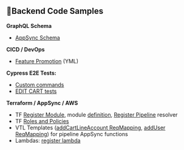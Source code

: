 ## 🔋Backend Code Samples

**GraphQL Schema**

* [AppSync Schema](libs/multi-cart-iac/AppSync/schema/schema.gql)

**CICD / DevOps**

* [Feature Promotion](.github/workflows/01-feature-promotion.yml) (YML)

**Cypress E2E Tests:**

- [Custom commands](apps/multi-cart-e2e/src/support/commands.ts)
- [EDIT CART tests](apps/multi-cart-e2e/src/integration/pages/edit-cart.ts)

**Terraform / AppSync / AWS**

* TF [Register Module](libs/multi-cart-iac/Modules/register), module [definition](libs/multi-cart-iac/tf-modules.tf), [Register Pipeline](libs/multi-cart-iac/tf-pipeline-register.tf) resolver
* TF [Roles and Policies](libs/multi-cart-iac/tf-policies-roles.tf)
* VTL Templates ([addCartLineAccount ReqMapping](libs/multi-cart-iac/AppSync/functions/addCartLineAccount/request-mapping.vtl), [addUser ReqMapping](libs/multi-cart-iac/AppSync/functions/addUser/request-mapping.vtl)) for pipeline AppSync functions
* Lambdas: [register lambda](libs/multi-cart-iac/AppSync/lambdas/register/exports.js)





